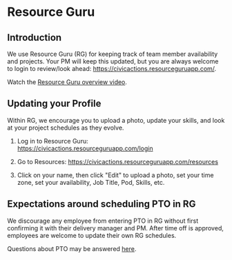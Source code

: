 # Resource Guru

## Introduction

We use Resource Guru (RG) for keeping track of team member availability and projects. Your PM will keep this updated, but you are always welcome to login to review/look ahead: <https://civicactions.resourceguruapp.com/>.

Watch the [Resource Guru overview video](https://www.youtube.com/watch?v=O2m9Yv3LDj8).

## <a name="updatingprofile"></a>Updating your Profile

Within RG, we encourage you to upload a photo, update your skills, and look at your project schedules as they evolve.

1. Log in to Resource Guru: <https://civicactions.resourceguruapp.com/login>

2. Go to Resources: <https://civicactions.resourceguruapp.com/resources>

3. Click on your name, then click "Edit" to upload a photo, set your time zone, set your availability, Job Title, Pod, Skills, etc.

## Expectations around scheduling PTO in RG

We discourage any employee from entering PTO in RG without first confirming it with their delivery manager and PM. After time off is approved, employees are welcome to update their own RG schedules.

Questions about PTO may be answered [here](../../03-policies/benefits.md#pto).
